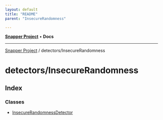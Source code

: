 ```yaml
---
layout: default
title: "README"
parent: "InsecureRandomness"

---
```

[**Snapper Project**](../../README.md) • **Docs**

***

[Snapper Project](../../README.md) / detectors/InsecureRandomness

# detectors/InsecureRandomness

## Index

### Classes

- [InsecureRandomnessDetector](classes/InsecureRandomnessDetector.md)

